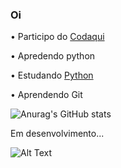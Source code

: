 ### Oi
 • Participo do <a href=https://codaqui.dev/>Codaqui</a>
 
 • Apredendo python
 
 • Estudando <a href=https://www.python.org//>Python</a>
 
 • Aprendendo Git

![Anurag's GitHub stats](https://github-readme-stats.vercel.app/api?username=LuizFernando-TC&show_icons=true&theme=vue-dark)

Em desenvolvimento...

![Alt Text](https://media.giphy.com/media/m2Q7FEc0bEr4I/giphy.gif)
